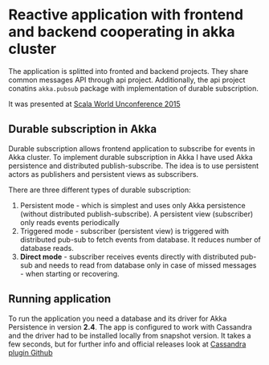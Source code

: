 # Reactive application with frontend and backend cooperating in akka cluster

The application is splitted into fronted and backend projects. They share common messages API through api project. 
Additionally, the api project conatins `akka.pubsub` package with implementation of durable subscription.

It was presented at [Scala World Unconference 2015](https://scala.world/unconference)
## Durable subscription in Akka
Durable subscription allows frontend application to subscribe for events in Akka cluster. To implement durable subscription in Akka I have used Akka persistence and distributed publish-subscribe. The idea is to use persistent actors as publishers and persistent views as subscribers.

There are three different types of durable subscription:

1. Persistent mode - which is simplest and uses only Akka persistence (without distributed publish-subscribe). A persistent view (subscriber) only reads events periodically
2. Triggered mode - subscriber (persistent view) is triggered with distributed pub-sub to fetch events from database. It reduces number of database reads.
3. **Direct mode** - subscriber receives events directly with distributed pub-sub and needs to read from database only in case of missed messages - when starting or recovering.

## Running application
To run the application you need a database and its driver for Akka Persistence in version **2.4**. 
The app is configured to work with Cassandra and the driver had to be installed locally from snapshot version. It takes a few seconds, but for further info and official releases look at [Cassandra plugin Github](https://github.com/krasserm/akka-persistence-cassandra/)
